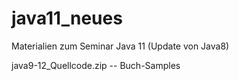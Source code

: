 # java11_neues
Materialien zum Seminar Java 11 (Update von Java8)

java9-12_Quellcode.zip    -- Buch-Samples

